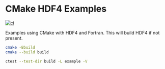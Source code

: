 # CMake HDF4 Examples

[![ci](https://github.com/scivision/cmake-hdf4-examples/actions/workflows/ci.yml/badge.svg)](https://github.com/scivision/cmake-hdf4-examples/actions/workflows/ci.yml)

Examples using CMake with HDF4 and Fortran.
This will build HDF4 if not present.

```sh
cmake -Bbuild
cmake --build build

ctest --test-dir build -L example -V
```
